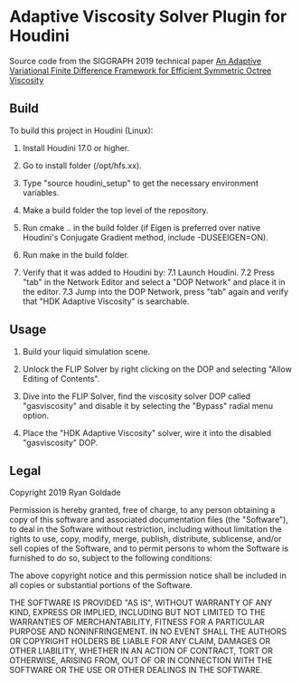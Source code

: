 # Adaptive Viscosity Solver Plugin for Houdini

Source code from the SIGGRAPH 2019 technical paper [An Adaptive Variational Finite Difference Framework for Efficient Symmetric Octree Viscosity](https://cs.uwaterloo/~rgoldade/adaptiveviscosity/)

## Build
To build this project in Houdini (Linux):

1. Install Houdini 17.0 or higher.

2. Go to install folder (/opt/hfs.xx).

3. Type "source houdini_setup" to get the necessary environment variables.

4. Make a build folder the top level of the repository.

5. Run cmake .. in the build folder (if Eigen is preferred over native Houdini's Conjugate Gradient method, include -DUSEEIGEN=ON).

6. Run make in the build folder.

7. Verify that it was added to Houdini by:
	7.1 Launch Houdini.
	7.2 Press "tab" in the Network Editor and select a "DOP Network" and place it in the editor.
	7.3 Jump into the DOP Network, press "tab" again and verify that "HDK Adaptive Viscosity" is searchable.

## Usage

1. Build your liquid simulation scene.

2. Unlock the FLIP Solver by right clicking on the DOP and selecting "Allow Editing of Contents".

3. Dive into the FLIP Solver, find the viscosity solver DOP called "gasviscosity" and disable it by selecting the "Bypass" radial menu option.

4. Place the "HDK Adaptive Viscosity" solver, wire it into the disabled "gasviscosity" DOP.


## Legal

Copyright 2019 Ryan Goldade

Permission is hereby granted, free of charge, to any person obtaining a copy of this software and associated documentation files (the "Software"), to deal in the Software without restriction, including without limitation the rights to use, copy, modify, merge, publish, distribute, sublicense, and/or sell copies of the Software, and to permit persons to whom the Software is furnished to do so, subject to the following conditions:

The above copyright notice and this permission notice shall be included in all copies or substantial portions of the Software.

THE SOFTWARE IS PROVIDED "AS IS", WITHOUT WARRANTY OF ANY KIND, EXPRESS OR IMPLIED, INCLUDING BUT NOT LIMITED TO THE WARRANTIES OF MERCHANTABILITY, FITNESS FOR A PARTICULAR PURPOSE AND NONINFRINGEMENT. IN NO EVENT SHALL THE AUTHORS OR COPYRIGHT HOLDERS BE LIABLE FOR ANY CLAIM, DAMAGES OR OTHER LIABILITY, WHETHER IN AN ACTION OF CONTRACT, TORT OR OTHERWISE, ARISING FROM, OUT OF OR IN CONNECTION WITH THE SOFTWARE OR THE USE OR OTHER DEALINGS IN THE SOFTWARE.


